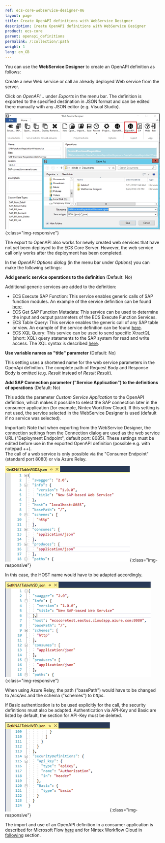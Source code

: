 ```yaml
---
ref: ecs-core-webservice-designer-06
layout: page
title: Create OpenAPI definitions with WebService Designer
description: Create OpenAPI definitions with WebService Designer
product: ecs-core
parent: openapi_definitions
permalink: /:collection/:path
weight: 1
lang: en_GB
---
```


You can use the **WebService Designer** to create an OpenAPI definition as follows: 

Create a new Web service or call an already deployed Web service from the server. 

Click on *OpenAPI...* under *Exports* in the menu bar. The definition is exported to the specified destination in JSON format and can be edited there manually with any JSON editor (e.g. Visual Studio). 

![ecscore-nwc_1](/img/content/ecscore-wsd_21.jpg){:class="img-responsive"}

The export to OpenAPI also works for newly created web services that have not yet been deployed to the ECS Core Server. However, the web service call only works after the deployment has been completed.

In the *OpenAPI Options dialog* (in the menu bar under *Options*) you can make the following settings:


**Add generic service operations to the definition** (Default: No)

Additional generic services are added to the definition:

- ECS Execute SAP Function: This service enables generic calls of SAP function modules. An example of the service definition can be found [here](../../ecs-en/ecs-runtime/ecs-webservices/rest-without-tecs/ecs-function-module-with-rest).
- ECS Get SAP Function Metadata: This service can be used to determine the input and output parameters of the ECS Execute Function Services.
- ECS Table Query: This service enables the generic call of any SAP table or view. An example of the service definition can be found [here](../../ecs-en/ecs-runtime/ecs-webservices/rest-without-tecs/ecs-table-wit-rest). 
- ECS XQL Query: This service can be used to send specific XtractQL (short: XQL) query statements to the SAP system for read and write access. The XQL syntax is described [here](../.../ecs-en/ecs-runtime/ecs-xtractql/ecs-xtractql-syntax). 

**Use variable names as "title" parameter** (Default: No)

This setting uses a shortened name for the web service parameters in the OpenApi definition. The complete path of Request Body and Response Body is omitted (e.g. *Result* instead of *Result Result*).


**Add SAP Connection parameter ("Service Application") to the definitions of operations** (Default: No)

This adds the parameter *Custom Service Application* to the OpenAPI definition, which makes it possible to select the SAP connection later in the consumer application (for example, Nintex Workflow Cloud). If this setting is not used, the service selected in the WebService Designer is used (default if no service was selected).  

Important: Note that when exporting from the WebService Designer, the connection settings from the Connection dialog are used as the web service URL ("Deployment Endpoint", default port: 8085). These settings must be edited before use in the exported OpenAPI definition (possible e.g. with notepad ++). <br>
The call of a web service is only possible via the "Consumer Endpoint" (standard port 8080) or via Azure Relay.

![ecscore-nwc_1](/img/content/ecscore-wsd_22.png){:class="img-responsive"}
  
In this case, the HOST name would have to be adapted accordingly. 

![ecscore-nwc_1](/img/content/ecscore-wsd_23.png){:class="img-responsive"}

When using Azure Relay, the path ("basePath") would have to be changed to */ecs/ws* and the schema ("schemes") to *https*.  

If Basic authentication is to be used explicitly for the call, the security definitions must also be adapted. Authentication via API-Key and Basic are listed by default, the section for API-Key must be deleted.  

![ecscore-nwc_1](/img/content/ecscore-wsd_24.png){:class="img-responsive"}


The import and use of an OpenAPI definition in a consumer application is described for Microsoft Flow [here](../../integration_with_office_365/integration_with_microsoft_flow) and for Nintex Workflow Cloud in [following](../../integration_with_nintex/nintex_workflow_cloud) section.  